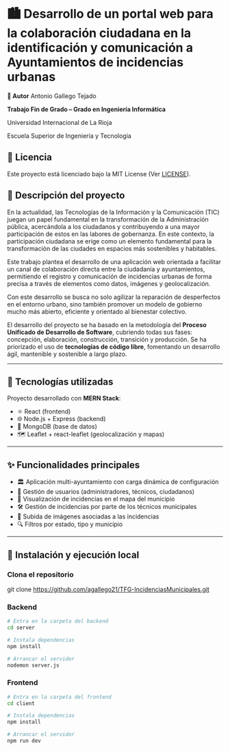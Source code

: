 # 🏙️ Desarrollo de un portal web para la colaboración ciudadana en la identificación y comunicación a Ayuntamientos de incidencias urbanas
**👤 Autor** Antonio Gallego Tejado

**Trabajo Fin de Grado – Grado en Ingeniería Informática**

Universidad Internacional de La Rioja

Escuela Superior de Ingeniería y Tecnología 


## 📄 Licencia
Este proyecto está licenciado bajo la MIT License (Ver [LICENSE](./LICENSE)).

## 📌 Descripción del proyecto

En la actualidad, las Tecnologías de la Información y la Comunicación (TIC) juegan un papel fundamental en la transformación de la Administración pública, acercándola a los ciudadanos y contribuyendo a una mayor participación de estos en las labores de gobernanza. En este contexto, la participación ciudadana se erige como un elemento fundamental para la transformación de las ciudades en espacios más sostenibles y habitables.

Este trabajo plantea el desarrollo de una aplicación web orientada a facilitar un canal de colaboración directa entre la ciudadanía y ayuntamientos, permitiendo el registro y comunicación de incidencias urbanas de forma precisa a través de elementos como datos, imágenes y geolocalización. 

Con este desarrollo se busca no solo agilizar la reparación de desperfectos en el entorno urbano, sino también promover un modelo de gobierno mucho más abierto, eficiente y orientado al bienestar colectivo.

El desarrollo del proyecto se ha basado en la metodología del **Proceso Unificado de Desarrollo de Software**, cubriendo todas sus fases: concepción, elaboración, construcción, transición y producción. Se ha priorizado el uso de **tecnologías de código libre**, fomentando un desarrollo ágil, mantenible y sostenible a largo plazo.

---

## 🧩 Tecnologías utilizadas

Proyecto desarrollado con **MERN Stack**:

- ⚛️ React (frontend)
- 🌐 Node.js + Express (backend)
- 🍃 MongoDB (base de datos)
- 🗺️ Leaflet + react-leaflet (geolocalización y mapas)

---

## ✨ Funcionalidades principales

- 🏛️ Aplicación multi-ayuntamiento con carga dinámica de configuración
- 👤 Gestión de usuarios (administradores, técnicos, ciudadanos)
- 📍 Visualización de incidencias en el mapa del municipio
- 🛠️ Gestión de incidencias por parte de los técnicos municipales
- 📸 Subida de imágenes asociadas a las incidencias
- 🔍 Filtros por estado, tipo y municipio

---

## 🚀 Instalación y ejecución local

### Clona el repositorio
git clone https://github.com/agallego21/TFG-IncidenciasMunicipales.git

### Backend
```bash
# Entra en la carpeta del backend
cd server

# Instala dependencias
npm install

# Arrancar el servidor
nodemon server.js
```

### Frontend

```bash
# Entra en la carpeta del frontend
cd client

# Instala dependencias
npm install

# Arrancar el servidor
npm run dev
```
